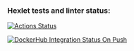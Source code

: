 ### Hexlet tests and linter status:
[![Actions Status](https://github.com/isgat/devops-for-programmers-project-74/actions/workflows/hexlet-check.yml/badge.svg)](https://github.com/isgat/devops-for-programmers-project-74/actions)

[![DockerHub Integration Status On Push](https://github.com/isgat/devops-for-programmers-project-74/actions/workflows/push.yml/badge.svg?event=push)](https://github.com/isgat/devops-for-programmers-project-74/actions)
